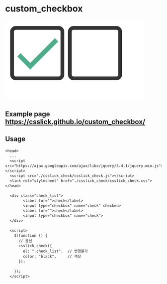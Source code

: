 # custom_checkbox
![custom checkbox](./screenshot.png)

## Example page https://csslick.github.io/custom_checkbox/
## Usage
```
<head>
  ...
  <script src="https://ajax.googleapis.com/ajax/libs/jquery/3.4.1/jquery.min.js"></script>
  <script src="./csslick_check/csslick_check.js"></script>
  <link rel="stylesheet" href="./csslick_check/csslick_check.css">
</head>

  <div class="check_list">
        <label for="">check</label>
        <input type="checkbox" name="check" checked>
        <label for="">check</label>
        <input type="checkbox" name="check">
  </div>
  
  <script>
    $(function () {
      // 옵션
      csslick_check({
        el: ".check_list",  // 변경불가
        color: "black",     // 색상
      });

    });
  </script>
 ```
